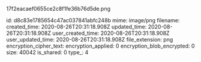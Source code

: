 17f2eacaef0655ce2c8f1fe36b76d5de.png

id: d8c83e1785654c47ac037841abfc248b
mime: image/png
filename: 
created_time: 2020-08-26T20:31:18.908Z
updated_time: 2020-08-26T20:31:18.908Z
user_created_time: 2020-08-26T20:31:18.908Z
user_updated_time: 2020-08-26T20:31:18.908Z
file_extension: png
encryption_cipher_text: 
encryption_applied: 0
encryption_blob_encrypted: 0
size: 40042
is_shared: 0
type_: 4